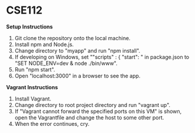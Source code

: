# CSE112

<b>Setup Instructions</b>
1. Git clone the repository onto the local machine.
2. Install npm and Node.js.
3. Change directory to "myapp" and run "npm install".
4. If developing on Windows, set ""scripts" : { "start": " in package.json to "SET NODE_ENV=dev & node ./bin/www".
5. Run "npm start".
6. Open "localhost:3000" in a browser to see the app.

<b>Vagrant Instructions</b>
1. Install Vagrant.
2. Change directory to root project directory and run "vagrant up".
3. If "Vagrant cannot forward the specified ports on this VM" is shown, open the Vagrantfile and change the host to some other port.
4. When the error continues, cry.
